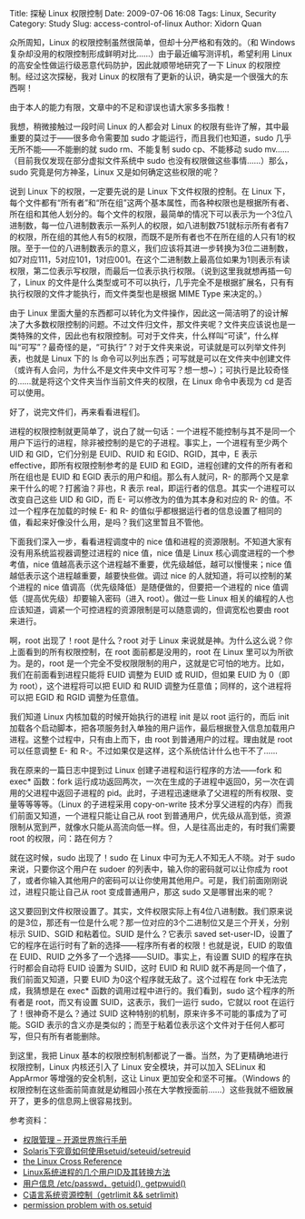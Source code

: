 Title: 探秘 Linux 权限控制
Date: 2009-07-06 16:08
Tags: Linux, Security
Category: Study
Slug: access-control-of-linux
Author: Xidorn Quan

众所周知，Linux 的权限控制虽然很简单，但却十分严格和有效的。（和 Windows 复杂却没用的权限控制形成鲜明对比……）由于最近编写测评机，希望利用 Linux 的高安全性做运行级恶意代码防护，因此就顺带地研究了一下 Linux 的权限控制。经过这次探秘，我对 Linux 的权限有了更新的认识，确实是一个很强大的东西啊！

由于本人的能力有限，文章中的不足和谬误也请大家多多指教！

我想，稍微接触过一段时间 Linux 的人都会对 Linux 的权限有些许了解，其中最重要的莫过于——很多命令需要加 sudo 才能运行，而且我们也知道，sudo 几乎无所不能——不能删的就 sudo rm、不能复制 sudo cp、不能移动 sudo mv……（目前我仅发现在部分虚拟文件系统中 sudo 也没有权限做这些事情……）那么，sudo 究竟是何方神圣，Linux 又是如何确定这些权限的呢？

说到 Linux 下的权限，一定要先说的是 Linux 下文件权限的控制。在 Linux 下，每个文件都有“所有者”和“所在组”这两个基本属性，而各种权限也是根据所有者、所在组和其他人划分的。每个文件的权限，最简单的情况下可以表示为一个3位八进制数，每一位八进制数表示一系列人的权限，如八进制数751就标示所有者有7的权限，所在组的其他人有5的权限，而既不是所有者也不在所在组的人只有1的权限。至于一位的八进制数表示的意义，我们应该将其进一步转换为3位二进制数，如7对应111，5对应101，1对应001。在这个二进制数上最高位如果为1则表示有读权限，第二位表示写权限，而最后一位表示执行权限。（说到这里我就想再插一句了，Linux 的文件是什么类型或可不可以执行，几乎完全不是根据扩展名，只有有执行权限的文件才能执行，而文件类型也是根据 MIME Type 来决定的。）

由于 Linux 里面大量的东西都可以转化为文件操作，因此这一简洁明了的设计解决了大多数权限控制的问题。不过文件归文件，那文件夹呢？文件夹应该说也是一类特殊的文件，因此也有权限控制。可对于文件夹，什么样叫“可读”，什么样叫“可写”？最奇怪的是，“可执行”？对于文件夹来说，可读就是可以列举文件列表，也就是 Linux 下的 ls 命令可以列出东西；可写就是可以在文件夹中创建文件（或许有人会问，为什么不是文件夹中文件可写？想一想~）；可执行是比较奇怪的……就是将这个文件夹当作当前文件夹的权限，在 Linux 命令中表现为 cd 是否可以使用。

好了，说完文件们，再来看看进程们。

进程的权限控制就更简单了，说白了就一句话：一个进程不能控制与其不是同一个用户下运行的进程，除非被控制的是它的子进程。事实上，一个进程有至少两个 UID 和 GID，它们分别是 EUID、RUID 和 EGID、RGID，其中，E 表示 effective，即所有权限控制参考的是 EUID 和 EGID，进程创建的文件的所有者和所在组也是 EUID 和 EGID 表示的用户和组。那么有人就问，R- 的那两个又是拿来干什么的呢？打酱油？非也，R 表示 real，即运行者的信息。其实一个进程可以改变自己这些 UID 和 GID，而 E- 可以修改为的值为其本身和对应的 R- 的值。不过一个程序在加载的时候 E- 和 R- 的值似乎都根据运行者的信息设置了相同的值，看起来好像没什么用，是吗？我们这里暂且不管他。

下面我们深入一步，看看进程调度中的 nice 值和进程的资源限制。不知道大家有没有用系统监视器调整过进程的 nice 值，nice 值是 Linux 核心调度进程的一个参考值，nice 值越高表示这个进程越不重要，优先级越低，越可以慢慢来；nice 值越低表示这个进程越重要，越要快些做。调过 nice 的人就知道，将可以控制的某个进程的 nice 值调高（优先级降低）是随便做的，但要把一个进程的 nice 值调低（提高优先级）却要输入密码（进入 root）。做过一些 Linux 相关的编程的人也应该知道，调紧一个可控进程的资源限制是可以随意调的，但调宽松也要由 root 来进行。

啊，root 出现了！root 是什么？root 对于 Linux 来说就是神。为什么这么说？你上面看到的所有权限控制，在 root 面前都是没用的，root 在 Linux 里可以为所欲为。是的，root 是一个完全不受权限限制的用户，这就是它可怕的地方。比如，我们在前面看到进程只能将 EUID 调整为 EUID 或 RUID，但如果 EUID 为 0（即为 root），这个进程将可以把 EUID 和 RUID 调整为任意值；同样的，这个进程将可以把 EGID 和 RGID 调整为任意值。

我们知道 Linux 内核加载的时候开始执行的进程 init 是以 root 运行的，而后 init 加载各个启动脚本，把各项服务封入单独的用户运作，最后根据登入信息加载用户进程。这整个过程中，只有由上而下，由 root 到普通用户的过程。理由就是 root 可以任意调整 E- 和 R-。不过如果仅是这样，这个系统估计什么也干不了……

我在原来的一篇日志中提到过 Linux 创建子进程和运行程序的方法——fork 和 exec* 函数：fork 运行成功返回两次，一次在生成的子进程中返回0，另一次在调用的父进程中返回子进程的 pid。此时，子进程迅速继承了父进程的所有权限、变量等等等等。（Linux 的子进程采用 copy-on-write 技术分享父进程的内存）而我们前面又知道，一个进程只能让自己从 root 到普通用户，优先级从高到低，资源限制从宽到严，就像水只能从高流向低一样。但，人是往高出走的，有时我们需要 root 的权限，问：路在何方？

就在这时候，sudo 出现了！sudo 在 Linux 中可为无人不知无人不晓。对于 sudo 来说，只要你这个用户在 sudoer 的列表中，输入你的密码就可以让你成为 root 了，或者你输入其他用户的密码可以让你使用其他用户。可是，我们前面刚刚说过，进程只能让自己从 root 变成普通用户，那这 sudo 又是哪冒出来的呢？

这又要回到文件权限设置了。其实，文件权限实际上有4位八进制数。我们原来说的是3位，那还有一位是什么呢？那一位对应的3个二进制位又是三个开关，分别标示 SUID、SGID 和粘着位。SUID 是什么？它表示 saved set-user-ID，设置了它的程序在运行时有了新的选择——程序所有者的权限！也就是说，EUID 的取值在 EUID、RUID 之外多了一个选择——SUID。事实上，有设置 SUID 的程序在执行时都会自动将 EUID 设置为 SUID，这时 EUID 和 RUID 就不再是同一个值了，我们前面又知道，只要 EUID 为0这个程序就无敌了。这个过程在 fork 中无法完成，我猜想是在 exec* 函数的调用过程中进行的。我们看到，sudo 这个程序的所有者是 root，而又有设置 SUID，这表示，我们一运行 sudo，它就以 root 在运行了！很神奇不是么？通过 SUID 这种特别的机制，原来许多不可能的事成为了可能。SGID 表示的含义亦是类似的；而至于粘着位表示这个文件对于任何人都可写，但只有所有者能删除。

到这里，我把 Linux 基本的权限控制机制都说了一番。当然，为了更精确地进行权限控制，Linux 内核还引入了 Linux 安全模块，并可以加入 SELinux 和 AppArmor 等增强的安全机制，这让 Linux 更加安全和坚不可摧。（Windows 的权限控制在这些面前简直就是幼稚园小孩在大学教授面前……）这些我就不细致展开了，更多的信息网上很容易找到。

参考资料：

* [权限管理 – 开源世界旅行手册](http://linuxtoy.org/docs/guide/ch17s08.html)
* [Solaris下究竟如何使用setuid/seteuid/setreuid](http://www.cndw.com/tech/server/2006040430540.asp)
* [the Linux Cross Reference](http://lxr.linux.no/)
* [Linux系统进程的几个用户ID及其转换方法](http://tech.ccidnet.com/art/741/20090623/1806969_1.html)
* [用户信息 /etc/passwd，getuid(), getpwuid()](http://idcnews.net/html/edu/20070101/291393.html)
* [C语言系统资源控制（getrlimit && setrlimit)](http://hi.baidu.com/phps/blog/item/7e3ba44410cf9580b3b7dc81.html)
* [permission problem with os.setuid](http://bytes.com/groups/python/36126-permission-problem-os-setuid)
